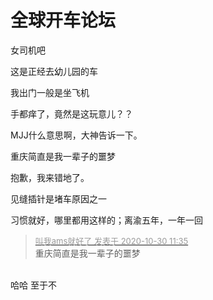 # 全球开车论坛


女司机吧

这是正经去幼儿园的车<img src="static/image/smiley/default/hug.gif" smilieid="13" border="0" alt="" />

我出门一般是坐飞机

手都痒了，竟然是这玩意儿？？

MJJ什么意思啊，大神告诉一下。

重庆简直是我一辈子的噩梦

抱歉，我来错地了。

见缝插针是堵车原因之一

习惯就好，哪里都用这样的；离渝五年，一年一回

<div class="quote"><blockquote><font size="2"><a href="https://www.hostloc.com/forum.php?mod=redirect&amp;goto=findpost&amp;pid=9374333&amp;ptid=760087" target="_blank"><font color="#999999">叫我ams就好了 发表于 2020-10-30 11:35</font></a></font><br />
重庆简直是我一辈子的噩梦</blockquote></div><br />
哈哈 至于不
